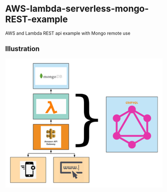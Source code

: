 # AWS-lambda-serverless-mongo-REST-example
AWS and Lambda REST api example with Mongo remote use

## Illustration

![](Architecture.png)
